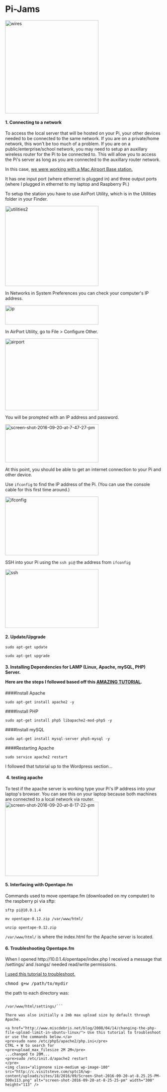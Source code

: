 # Pi-Jams

<img class="alignnone size-medium wp-image-166" src="http://c.visitsteve.com/sptc16/wp-content/uploads/sites/18/2016/09/WIRES-300x300.jpg" alt="wires" width="300" height="300" />

<h4>1. Connecting to a network</h4>
To access the local server that will be hosted on your Pi, your other devices needed to be connected to the same network. If you are on a private/home network, this won't be too much of a problem. If you are on a public/enterprise/school network, you may need to setup an auxillary wireless router for the Pi to be connected to. This will allow you to access the Pi's server as long as you are connected to the auxillary router network.

In this case, [ we were working with a Mac Airport Base station.](https://www.amazon.com/Apple-AirPort-Express-Station-MC414LL/dp/B008ALA2RC)

It has one input port (where ethernet is plugged in) and three output ports (where I plugged in ethernet to my laptop and Raspberry Pi.)

To setup the station you have to use AirPort Utility, which is in the Utilities folder in your Finder.

<img class="alignnone size-medium wp-image-168" src="http://c.visitsteve.com/sptc16/wp-content/uploads/sites/18/2016/09/UTILITIES2-300x258.png" alt="utilities2" width="300" height="258" />

In Networks in System Preferences you can check your computer's IP address.

<img class="alignnone size-medium wp-image-170" src="http://c.visitsteve.com/sptc16/wp-content/uploads/sites/18/2016/09/IP-300x62.png" alt="ip" width="300" height="62" />

In AirPort Utility, go to File &gt; Configure Other.

<img class="alignnone size-medium wp-image-169" src="http://c.visitsteve.com/sptc16/wp-content/uploads/sites/18/2016/09/AIRPORT-300x231.png" alt="airport" width="300" height="231" />

You will be prompted with an IP address and password.

<img class="alignnone size-medium wp-image-171" src="http://c.visitsteve.com/sptc16/wp-content/uploads/sites/18/2016/09/Screen-Shot-2016-09-20-at-7.47.27-PM-300x123.png" alt="screen-shot-2016-09-20-at-7-47-27-pm" width="300" height="123" />

At this point, you should be able to get an internet connection to your Pi and other device.


Use ```ifconfig``` to find the IP address of the Pi. (You can use the console cable for this first time around.)

<img class="alignnone size-medium wp-image-175" src="http://c.visitsteve.com/sptc16/wp-content/uploads/sites/18/2016/09/ifconfig-300x189.gif" alt="ifconfig" width="300" height="189" />

SSH into your Pi using the ```ssh pi@``` the address from ```ifconfig```

<img class="alignnone size-medium wp-image-176" src="http://c.visitsteve.com/sptc16/wp-content/uploads/sites/18/2016/09/ssh-1-300x189.gif" alt="ssh" width="300" height="189" />

<h4>2. Update/Upgrade</h4>

```sudo apt-get update```

```sudo apt-get upgrade```


<h4>3. Installing Dependencies for LAMP (Linux, Apache, mySQL, PHP) Server.

Here are the steps I followed based off this
<a href="https://www.raspberrypi.org/learning/lamp-web-server-with-wordpress/worksheet/">AMAZING TUTORIAL</a>.</h4>
####Install Apache
<pre class=" language-bash"><code class=" language-bash">sudo apt<span class="token operator">-</span>get install apache2 <span class="token operator">-</span>y</code></pre>
####Install PHP
<pre class=" language-bash"><code class=" language-bash">sudo apt<span class="token operator">-</span>get install php5 libapache2<span class="token operator">-</span>mod<span class="token operator">-</span>php5 <span class="token operator">-</span>y</code></pre>
####Install mySQL
<pre class=" language-bash"><code class=" language-bash">sudo apt<span class="token operator">-</span>get install mysql<span class="token operator">-</span>server php5<span class="token operator">-</span>mysql <span class="token operator">-</span>y</code></pre>
####Restarting Apache
<pre class=" language-bash"><code class=" language-bash">sudo service apache2 restart</code></pre>
I followed that tutorial up to the Wordpress section...
<h4> 4. testing apache</h4>
To test if the apache server is working type your Pi's IP address into your laptop's browser. You can see this on your laptop because both machines are connected to a local network via router.

<img class="alignnone size-medium wp-image-178" src="http://c.visitsteve.com/sptc16/wp-content/uploads/sites/18/2016/09/Screen-Shot-2016-09-20-at-8.17.22-PM-300x239.png" alt="screen-shot-2016-09-20-at-8-17-22-pm" width="300" height="239" />

<h4>5. Interfacing with Opentape.fm</h4>
Commands used to move opentape.fm (downloaded on my computer) to the raspberry pi via sftp:

```sftp pi@10.0.1.4```

```mv opentape-0.12.zip /var/www/html/```

```unzip opentape-0.12.zip```

```/var/www/html/``` is where the index.html for the Apache server is located.

<h4>6. Troubleshooting Opentape.fm</h4>
When I opened http://10.0.1.4/opentape/index.php I received a message that /settings/ and /songs/ needed read/write permissions.

<a href="https://www.g-loaded.eu/2008/12/09/making-a-directory-writable-by-the-webserver/">I used this tutorial to troubleshoot.</a>
<pre class="console">chmod g+w /path/to/mydir</pre>
the path to each directory was:

```/var/www/html/songs/

/var/www/html/settings/```

There was also initially a 2mb max upload size by default through Apache.

<a href="http://www.miscdebris.net/blog/2008/04/14/changing-the-php-file-upload-limit-in-ubuntu-linux/"> Use this tutorial to troubleshoot or use the commands below.</a>
<pre>sudo nano /etc/php5/apache2/php.ini</pre>
CTRL + W to search for
<pre>upload_max_filesize 2M 2M</pre>
...changed to 20M...
<pre>sudo /etc/init.d/apache2 restart
</pre>
<img class="alignnone size-medium wp-image-180" src="http://c.visitsteve.com/sptc16/wp-content/uploads/sites/18/2016/09/Screen-Shot-2016-09-20-at-8.25.25-PM-300x113.png" alt="screen-shot-2016-09-20-at-8-25-25-pm" width="300" height="113" />
